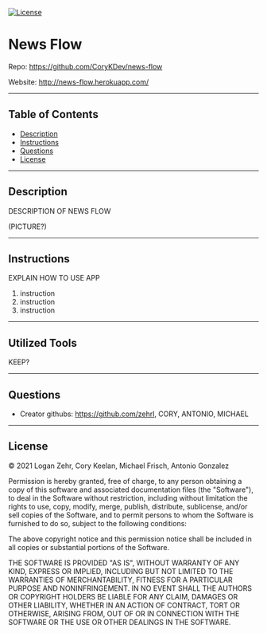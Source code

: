
[![License](https://img.shields.io/badge/License-MIT-blue.svg)](https://opensource.org/licenses/MIT)

# News Flow

Repo: https://github.com/CoryKDev/news-flow

Website: http://news-flow.herokuapp.com/

---

## Table of Contents
* [Description](#Description)
* [Instructions](#Instructions)
* [Questions](#Questions)
* [License](#License)

---

## Description

DESCRIPTION OF NEWS FLOW

(PICTURE?)

---

## Instructions

EXPLAIN HOW TO USE APP

1. instruction
2. instruction
3. instruction

---

## Utilized Tools

KEEP?

---

## Questions

* Creator githubs: https://github.com/zehrl, CORY, ANTONIO, MICHAEL

---

## License

© 2021 Logan Zehr, Cory Keelan, Michael Frisch, Antonio Gonzalez

Permission is hereby granted, free of charge, to any person obtaining a copy of this software and associated documentation files (the "Software"), to deal in the Software without restriction, including without limitation the rights to use, copy, modify, merge, publish, distribute, sublicense, and/or sell copies of the Software, and to permit persons to whom the Software is furnished to do so, subject to the following conditions:

The above copyright notice and this permission notice shall be included in all copies or substantial portions of the Software.

THE SOFTWARE IS PROVIDED "AS IS", WITHOUT WARRANTY OF ANY KIND, EXPRESS OR IMPLIED, INCLUDING BUT NOT LIMITED TO THE WARRANTIES OF MERCHANTABILITY, FITNESS FOR A PARTICULAR PURPOSE AND NONINFRINGEMENT. IN NO EVENT SHALL THE AUTHORS OR COPYRIGHT HOLDERS BE LIABLE FOR ANY CLAIM, DAMAGES OR OTHER LIABILITY, WHETHER IN AN ACTION OF CONTRACT, TORT OR OTHERWISE, ARISING FROM, OUT OF OR IN CONNECTION WITH THE SOFTWARE OR THE USE OR OTHER DEALINGS IN THE SOFTWARE.